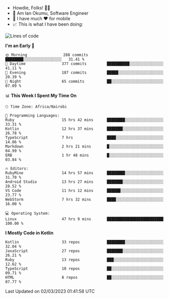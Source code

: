 
* Howdie, Folks! 👋🤓
* 🤪 Am Ian Okumu, Software Engineer
* 📱 I have much ❤️ for mobile
* 📈 This is what I have been doing:
  
<!-- <a href="https://otsembo.github.io/OtsemboPortfolio/" style="margin-right:.5%; margin-top=.5%;">
  <img align="center" src="https://github-readme-stats.vercel.app/api/top-langs/?username=otsembo&layout=compact" />
</a> -->

<!--START_SECTION:waka-->
![Lines of code](https://img.shields.io/badge/From%20Hello%20World%20I%27ve%20Written-2.4%20million%20lines%20of%20code-blue)

**I'm an Early 🐤** 

```text
🌞 Morning                288 commits         ████████░░░░░░░░░░░░░░░░░   31.41 % 
🌆 Daytime                377 commits         ██████████░░░░░░░░░░░░░░░   41.11 % 
🌃 Evening                187 commits         █████░░░░░░░░░░░░░░░░░░░░   20.39 % 
🌙 Night                  65 commits          ██░░░░░░░░░░░░░░░░░░░░░░░   07.09 % 
```


📊 **This Week I Spent My Time On** 

```text
🕑︎ Time Zone: Africa/Nairobi

💬 Programming Languages: 
Ruby                     15 hrs 42 mins      ████████░░░░░░░░░░░░░░░░░   33.31 % 
Kotlin                   12 hrs 37 mins      ███████░░░░░░░░░░░░░░░░░░   26.78 % 
TypeScript               7 hrs               ████░░░░░░░░░░░░░░░░░░░░░   14.86 % 
Markdown                 2 hrs 21 mins       █░░░░░░░░░░░░░░░░░░░░░░░░   04.99 % 
ERB                      1 hr 48 mins        █░░░░░░░░░░░░░░░░░░░░░░░░   03.84 % 

🔥 Editors: 
RubyMine                 14 hrs 57 mins      ████████░░░░░░░░░░░░░░░░░   31.70 % 
Android Studio           13 hrs 27 mins      ███████░░░░░░░░░░░░░░░░░░   28.52 % 
VS Code                  11 hrs 12 mins      ██████░░░░░░░░░░░░░░░░░░░   23.77 % 
WebStorm                 7 hrs 32 mins       ████░░░░░░░░░░░░░░░░░░░░░   16.00 % 

💻 Operating System: 
Linux                    47 hrs 9 mins       █████████████████████████   100.00 % 
```

**I Mostly Code in Kotlin** 

```text
Kotlin                   33 repos            ████████░░░░░░░░░░░░░░░░░   32.04 % 
JavaScript               27 repos            ███████░░░░░░░░░░░░░░░░░░   26.21 % 
Ruby                     13 repos            ███░░░░░░░░░░░░░░░░░░░░░░   12.62 % 
TypeScript               10 repos            ██░░░░░░░░░░░░░░░░░░░░░░░   09.71 % 
HTML                     8 repos             ██░░░░░░░░░░░░░░░░░░░░░░░   07.77 % 
```




 Last Updated on 02/03/2023 01:41:58 UTC
<!--END_SECTION:waka-->

<br />
<br />
<br />
<br />
<br />
  
  </div>
<!---
otsembo/otsembo is a ✨ special ✨ repository because its `README.md` (this file) appears on your GitHub profile.
You can click the Preview link to take a look at your changes.
--->
